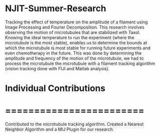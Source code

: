 # NJIT-Summer-Research
Tracking the effect of temperature on the amplitude of a filament using Image Processing and Fourier Decomposition. This research involves observing the motion of microtubules that are stabilized with Taxol. Knowing the ideal temperature to run the experiment (where the microtubule is the most stable), enables us to determine the bounds at which the microtubule is most stable for running future experiments and even chemotherapy in the future. This was done by determining the amplitude and frequency of the motion of the microtubule, we had to process the microtubule the microtubule with a filament tracking algorithm (vision tracking done with FIJI and Matlab analysis). 

# Individual Contributions
# ========================
Contributed to the microtubule tracking algorithm. 
Created a Nearest Neighbor Algorithm and a MIJ Plugin for our research.
